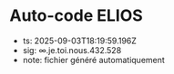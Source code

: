 # Auto-code ELIOS
- ts: 2025-09-03T18:19:59.196Z
- sig: ∞.je.toi.nous.432.528
- note: fichier généré automatiquement